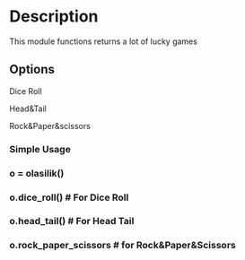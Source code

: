<div>
<h1>Description</h1>
<p>This module functions returns a lot of lucky games</p>
</div>
<div>
<h2>Options</h2>
<p>Dice Roll</p>
<p>Head&Tail</p>
<p>Rock&Paper&scissors</p>
</div>
<div>
<h3>Simple Usage<h3>
<h3>o = olasilik()</h3>
<h3>o.dice_roll() # For Dice Roll</h3>
<h3>o.head_tail() # For Head Tail</h3>
<h3>o.rock_paper_scissors # for Rock&Paper&Scissors</h3>
  </div>
